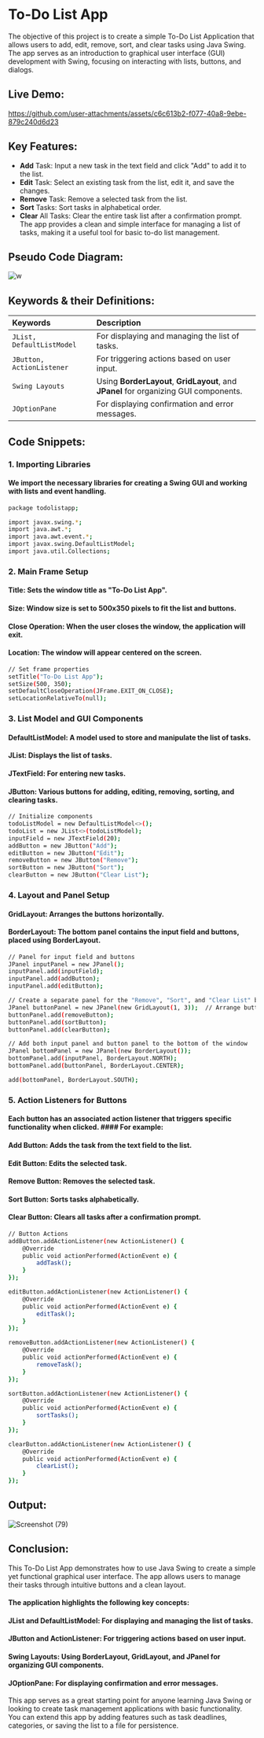 
# To-Do List App

The objective of this project is to create a simple To-Do List Application that allows users to add, edit, remove, sort, and clear tasks using Java Swing. The app serves as an introduction to graphical user interface (GUI) development with Swing, focusing on interacting with lists, buttons, and dialogs.

## Live Demo:


https://github.com/user-attachments/assets/c6c613b2-f077-40a8-9ebe-879c240d6d23






## Key Features:

- **Add** Task: Input a new task in the text field and click "Add" to add it to the list.
- **Edit** Task: Select an existing task from the list, edit it, and save the changes.
- **Remove** Task: Remove a selected task from the list.
- **Sort** Tasks: Sort tasks in alphabetical order.
- **Clear** All Tasks: Clear the entire task list after a confirmation prompt.
The app provides a clean and simple interface for managing a list of tasks, making it a useful tool for basic to-do list management.


## Pseudo Code Diagram:

![w](https://github.com/user-attachments/assets/e7b9e457-d6bb-4e65-9fbb-0bad8528bf2b)


## Keywords & their Definitions:


| Keywords | Description                |
| :-------- | :------------------------- |
| `JList, DefaultListModel` | For displaying and managing the list of tasks. |
| `JButton, ActionListener` | For triggering actions based on user input. |
| `Swing Layouts` | Using **BorderLayout**, **GridLayout**, and **JPanel** for organizing GUI components. |
| `JOptionPane` | For displaying confirmation and error messages. |


## Code Snippets:

### 1.  Importing Libraries
#### We import the necessary libraries for creating a Swing GUI and working with lists and event handling.
```bash
package todolistapp;

import javax.swing.*;
import java.awt.*;
import java.awt.event.*;
import javax.swing.DefaultListModel;
import java.util.Collections;
```
    
    
### 2. Main Frame Setup
#### Title: Sets the window title as "To-Do List App".
#### Size: Window size is set to 500x350 pixels to fit the list and buttons.
####  Close Operation: When the user closes the window, the application will exit.
####  Location: The window will appear centered on the screen.

```bash
// Set frame properties
setTitle("To-Do List App");
setSize(500, 350);  
setDefaultCloseOperation(JFrame.EXIT_ON_CLOSE);
setLocationRelativeTo(null); 

```
    
### 3. List Model and GUI Components
#### DefaultListModel: A model used to store and manipulate the list of tasks.
#### JList: Displays the list of tasks.
#### JTextField: For entering new tasks.
#### JButton: Various buttons for adding, editing, removing, sorting, and clearing tasks.

```bash
// Initialize components
todoListModel = new DefaultListModel<>();
todoList = new JList<>(todoListModel);
inputField = new JTextField(20);
addButton = new JButton("Add");
editButton = new JButton("Edit");
removeButton = new JButton("Remove");
sortButton = new JButton("Sort");
clearButton = new JButton("Clear List");
```

### 4. Layout and Panel Setup
#### GridLayout: Arranges the buttons horizontally.
#### BorderLayout: The bottom panel contains the input field and buttons, placed using BorderLayout.

```bash
// Panel for input field and buttons
JPanel inputPanel = new JPanel();
inputPanel.add(inputField);
inputPanel.add(addButton);
inputPanel.add(editButton);

// Create a separate panel for the "Remove", "Sort", and "Clear List" buttons
JPanel buttonPanel = new JPanel(new GridLayout(1, 3));  // Arrange buttons horizontally
buttonPanel.add(removeButton);
buttonPanel.add(sortButton);
buttonPanel.add(clearButton);

// Add both input panel and button panel to the bottom of the window
JPanel bottomPanel = new JPanel(new BorderLayout());
bottomPanel.add(inputPanel, BorderLayout.NORTH);
bottomPanel.add(buttonPanel, BorderLayout.CENTER);

add(bottomPanel, BorderLayout.SOUTH);
```

### 5. Action Listeners for Buttons

#### Each button has an associated action listener that triggers specific functionality when clicked. #### For example:
#### Add Button: Adds the task from the text field to the list.
#### Edit Button: Edits the selected task.
#### Remove Button: Removes the selected task.
#### Sort Button: Sorts tasks alphabetically.
#### Clear Button: Clears all tasks after a confirmation prompt.

```bash
// Button Actions
addButton.addActionListener(new ActionListener() {
    @Override
    public void actionPerformed(ActionEvent e) {
        addTask();
    }
});

editButton.addActionListener(new ActionListener() {
    @Override
    public void actionPerformed(ActionEvent e) {
        editTask();
    }
});

removeButton.addActionListener(new ActionListener() {
    @Override
    public void actionPerformed(ActionEvent e) {
        removeTask();
    }
});

sortButton.addActionListener(new ActionListener() {
    @Override
    public void actionPerformed(ActionEvent e) {
        sortTasks();
    }
});

clearButton.addActionListener(new ActionListener() {
    @Override
    public void actionPerformed(ActionEvent e) {
        clearList();
    }
});
```

## Output:
![Screenshot (79)](https://github.com/user-attachments/assets/a203432f-b811-4c17-8363-5d31bbf074de)



## Conclusion:

This To-Do List App demonstrates how to use Java Swing to create a simple yet functional graphical user interface. The app allows users to manage their tasks through intuitive buttons and a clean layout.
#### The application highlights the following key concepts:
#### JList and DefaultListModel: For displaying and managing the list of tasks.
#### JButton and ActionListener: For triggering actions based on user input.
#### Swing Layouts: Using BorderLayout, GridLayout, and JPanel for organizing GUI components.
#### JOptionPane: For displaying confirmation and error messages.
This app serves as a great starting point for anyone learning Java Swing or looking to create task management applications with basic functionality. You can extend this app by adding features such as task deadlines, categories, or saving the list to a file for persistence.
